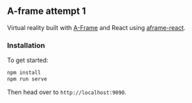 ## A-frame attempt 1

Virtual reality built with
[A-Frame](https://aframe.io) and React using
[aframe-react](https://github.com/ngokevin/aframe-react).

### Installation

To get started:

```bash
npm install
npm run serve
```

Then head over to `http://localhost:9090`.
